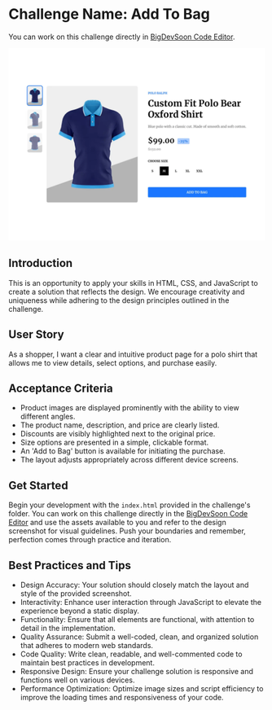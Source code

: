 # Challenge Name: Add To Bag

You can work on this challenge directly in [BigDevSoon Code Editor](https://app.bigdevsoon.me/challenges/add-to-bag/browser).

![Add To Bag Design](./design.png)

## Introduction

This is an opportunity to apply your skills in HTML, CSS, and JavaScript to create a solution that reflects the design. We encourage creativity and uniqueness while adhering to the design principles outlined in the challenge.

## User Story

As a shopper, I want a clear and intuitive product page for a polo shirt that allows me to view details, select options, and purchase easily.

## Acceptance Criteria

- Product images are displayed prominently with the ability to view different angles.
- The product name, description, and price are clearly listed.
- Discounts are visibly highlighted next to the original price.
- Size options are presented in a simple, clickable format.
- An 'Add to Bag' button is available for initiating the purchase.
- The layout adjusts appropriately across different device screens.

## Get Started

Begin your development with the `index.html` provided in the challenge's folder. You can work on this challenge directly in the [BigDevSoon Code Editor](https://app.bigdevsoon.me/challenges/add-to-bag/browser) and use the assets available to you and refer to the design screenshot for visual guidelines. Push your boundaries and remember, perfection comes through practice and iteration.

## Best Practices and Tips

- Design Accuracy: Your solution should closely match the layout and style of the provided screenshot.
- Interactivity: Enhance user interaction through JavaScript to elevate the experience beyond a static display.
- Functionality: Ensure that all elements are functional, with attention to detail in the implementation.
- Quality Assurance: Submit a well-coded, clean, and organized solution that adheres to modern web standards.
- Code Quality: Write clean, readable, and well-commented code to maintain best practices in development.
- Responsive Design: Ensure your challenge solution is responsive and functions well on various devices.
- Performance Optimization: Optimize image sizes and script efficiency to improve the loading times and responsiveness of your code.
